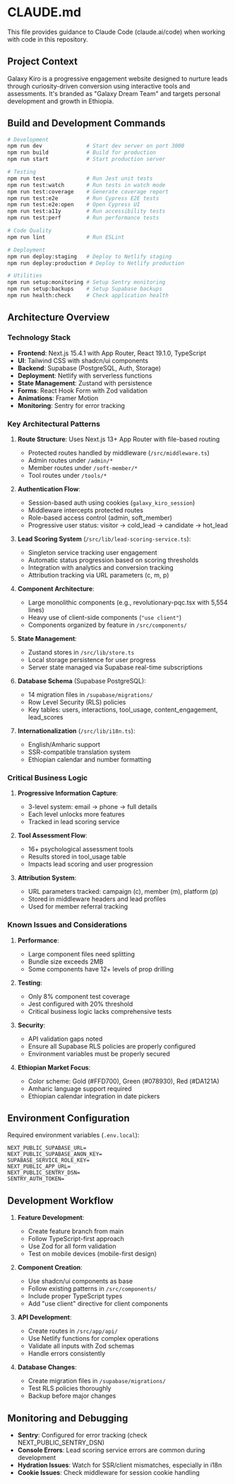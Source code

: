 # CLAUDE.md

This file provides guidance to Claude Code (claude.ai/code) when working with code in this repository.

## Project Context

Galaxy Kiro is a progressive engagement website designed to nurture leads through curiosity-driven conversion using interactive tools and assessments. It's branded as "Galaxy Dream Team" and targets personal development and growth in Ethiopia.

## Build and Development Commands

```bash
# Development
npm run dev              # Start dev server on port 3000
npm run build            # Build for production
npm run start            # Start production server

# Testing
npm run test             # Run Jest unit tests
npm run test:watch       # Run tests in watch mode
npm run test:coverage    # Generate coverage report
npm run test:e2e         # Run Cypress E2E tests
npm run test:e2e:open    # Open Cypress UI
npm run test:a11y        # Run accessibility tests
npm run test:perf        # Run performance tests

# Code Quality
npm run lint             # Run ESLint

# Deployment
npm run deploy:staging   # Deploy to Netlify staging
npm run deploy:production # Deploy to Netlify production

# Utilities
npm run setup:monitoring # Setup Sentry monitoring
npm run setup:backups    # Setup Supabase backups
npm run health:check     # Check application health
```

## Architecture Overview

### Technology Stack
- **Frontend**: Next.js 15.4.1 with App Router, React 19.1.0, TypeScript
- **UI**: Tailwind CSS with shadcn/ui components
- **Backend**: Supabase (PostgreSQL, Auth, Storage)
- **Deployment**: Netlify with serverless functions
- **State Management**: Zustand with persistence
- **Forms**: React Hook Form with Zod validation
- **Animations**: Framer Motion
- **Monitoring**: Sentry for error tracking

### Key Architectural Patterns

1. **Route Structure**: Uses Next.js 13+ App Router with file-based routing
   - Protected routes handled by middleware (`/src/middleware.ts`)
   - Admin routes under `/admin/*`
   - Member routes under `/soft-member/*`
   - Tool routes under `/tools/*`

2. **Authentication Flow**:
   - Session-based auth using cookies (`galaxy_kiro_session`)
   - Middleware intercepts protected routes
   - Role-based access control (admin, soft_member)
   - Progressive user status: visitor → cold_lead → candidate → hot_lead

3. **Lead Scoring System** (`/src/lib/lead-scoring-service.ts`):
   - Singleton service tracking user engagement
   - Automatic status progression based on scoring thresholds
   - Integration with analytics and conversion tracking
   - Attribution tracking via URL parameters (c, m, p)

4. **Component Architecture**:
   - Large monolithic components (e.g., revolutionary-pqc.tsx with 5,554 lines)
   - Heavy use of client-side components (`"use client"`)
   - Components organized by feature in `/src/components/`

5. **State Management**:
   - Zustand stores in `/src/lib/store.ts`
   - Local storage persistence for user progress
   - Server state managed via Supabase real-time subscriptions

6. **Database Schema** (Supabase PostgreSQL):
   - 14 migration files in `/supabase/migrations/`
   - Row Level Security (RLS) policies
   - Key tables: users, interactions, tool_usage, content_engagement, lead_scores

7. **Internationalization** (`/src/lib/i18n.ts`):
   - English/Amharic support
   - SSR-compatible translation system
   - Ethiopian calendar and number formatting

### Critical Business Logic

1. **Progressive Information Capture**:
   - 3-level system: email → phone → full details
   - Each level unlocks more features
   - Tracked in lead scoring service

2. **Tool Assessment Flow**:
   - 16+ psychological assessment tools
   - Results stored in tool_usage table
   - Impacts lead scoring and user progression

3. **Attribution System**:
   - URL parameters tracked: campaign (c), member (m), platform (p)
   - Stored in middleware headers and lead profiles
   - Used for member referral tracking

### Known Issues and Considerations

1. **Performance**:
   - Large component files need splitting
   - Bundle size exceeds 2MB
   - Some components have 12+ levels of prop drilling

2. **Testing**:
   - Only 8% component test coverage
   - Jest configured with 20% threshold
   - Critical business logic lacks comprehensive tests

3. **Security**:
   - API validation gaps noted
   - Ensure all Supabase RLS policies are properly configured
   - Environment variables must be properly secured

4. **Ethiopian Market Focus**:
   - Color scheme: Gold (#FFD700), Green (#078930), Red (#DA121A)
   - Amharic language support required
   - Ethiopian calendar integration in date pickers

## Environment Configuration

Required environment variables (`.env.local`):
```
NEXT_PUBLIC_SUPABASE_URL=
NEXT_PUBLIC_SUPABASE_ANON_KEY=
SUPABASE_SERVICE_ROLE_KEY=
NEXT_PUBLIC_APP_URL=
NEXT_PUBLIC_SENTRY_DSN=
SENTRY_AUTH_TOKEN=
```

## Development Workflow

1. **Feature Development**:
   - Create feature branch from main
   - Follow TypeScript-first approach
   - Use Zod for all form validation
   - Test on mobile devices (mobile-first design)

2. **Component Creation**:
   - Use shadcn/ui components as base
   - Follow existing patterns in `/src/components/`
   - Include proper TypeScript types
   - Add "use client" directive for client components

3. **API Development**:
   - Create routes in `/src/app/api/`
   - Use Netlify functions for complex operations
   - Validate all inputs with Zod schemas
   - Handle errors consistently

4. **Database Changes**:
   - Create migration files in `/supabase/migrations/`
   - Test RLS policies thoroughly
   - Backup before major changes

## Monitoring and Debugging

- **Sentry**: Configured for error tracking (check NEXT_PUBLIC_SENTRY_DSN)
- **Console Errors**: Lead scoring service errors are common during development
- **Hydration Issues**: Watch for SSR/client mismatches, especially in i18n
- **Cookie Issues**: Check middleware for session cookie handling